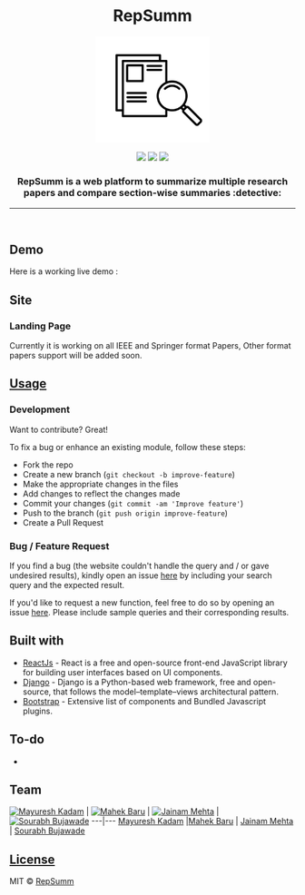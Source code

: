 <h1 align="center">RepSumm</h1>

<div align="center">

<img src="./frontend/src/Images/logo.png" width=200px/>

<br>

[![](https://img.shields.io/badge/Made_with-React-red?style=for-the-badge&logo=React)](https://reactjs.org/ "React")
[![](https://img.shields.io/badge/Made_with-Django-red?style=for-the-badge&logo=Django)](https://docs.djangoproject.com/en/4.0/ "Django")
[![](https://img.shields.io/badge/IDE-Visual_Studio_Code-red?style=for-the-badge&logo=visual-studio-code)](https://code.visualstudio.com/  "Visual Studio Code")

<h3>RepSumm is a web platform to summarize multiple research papers and compare section-wise summaries :detective:</h3>
</div>

---
<br>

## Demo
Here is a working live demo :  

## Site

### Landing Page
Currently it is working on all IEEE and Springer format Papers, Other format papers support will be added soon.

<!-- ![](https://iharsh234.github.io/WebApp/images/demo/web_app_face.JPG)

### Query Filled Form
![](https://iharsh234.github.io/WebApp/images/demo/demo_query.JPG)

### Charts
![](https://iharsh234.github.io/WebApp/images/demo/demo_chart1.JPG)
![](https://iharsh234.github.io/WebApp/images/demo/demo_chart2.JPG)
![](https://iharsh234.github.io/WebApp/images/demo/demo_chart3.JPG) -->


## [Usage]() 

### Development
Want to contribute? Great!

To fix a bug or enhance an existing module, follow these steps:

- Fork the repo
- Create a new branch (`git checkout -b improve-feature`)
- Make the appropriate changes in the files
- Add changes to reflect the changes made
- Commit your changes (`git commit -am 'Improve feature'`)
- Push to the branch (`git push origin improve-feature`)
- Create a Pull Request 

### Bug / Feature Request

If you find a bug (the website couldn't handle the query and / or gave undesired results), kindly open an issue [here](https://github.com/kadammayuresh008/RPS/issues/new) by including your search query and the expected result.

If you'd like to request a new function, feel free to do so by opening an issue [here](https://github.com/kadammayuresh008/RPS/issues/new). Please include sample queries and their corresponding results.


## Built with 

- [ReactJs](https://reactjs.org/) - React is a free and open-source front-end JavaScript library for building user interfaces based on UI components.
- [Django](https://www.djangoproject.com/) - Django is a Python-based web framework, free and open-source, that follows the model–template–views architectural pattern.
- [Bootstrap](http://getbootstrap.com/) - Extensive list of components and  Bundled Javascript plugins.


## To-do
- 

## Team

[![Mayuresh Kadam](https://media-exp1.licdn.com/dms/image/C4E03AQEZexR9A4BS1w/profile-displayphoto-shrink_200_200/0/1645274285869?e=2147483647&v=beta&t=1n0ULlwPFTqCQGKr0Jol0T4as_K7YwJo0cNVNfBrj84)](https://github.com/kadammayuresh008)  | [![Mahek Baru](https://media-exp1.licdn.com/dms/image/C5603AQHvY8rkXdcWrg/profile-displayphoto-shrink_200_200/0/1632561538072?e=1657756800&v=beta&t=_jnDcE2o1y-cG7MKU9VoEEAoWFQMs69dOk9J22AzVrA)](https://github.com/Mahekb) | [![Jainam Mehta](https://encrypted-tbn0.gstatic.com/images?q=tbn:ANd9GcSMUh_yuQ9ZxcUOMNjXbtKiBgcKB3Fzv5Dwbg&usqp=CAU)](https://github.com/Jainam321) | [![Sourabh Bujawade](https://media-exp1.licdn.com/dms/image/C4E03AQF36pqUOxyDqA/profile-displayphoto-shrink_200_200/0/1641793232496?e=1658966400&v=beta&t=6CT-HvaSHffLixuci7HSvgFvyuGcjkSt_vqXSIHsci0)](https://github.com/sourabhb77)
---|---
[Mayuresh Kadam](https://github.com/kadammayuresh008) |[Mahek Baru](https://github.com/Mahekb) | [Jainam Mehta](https://github.com/Jainam321) | [Sourabh Bujawade](https://github.com/sourabhb77)

## [License]()

MIT © [RepSumm]()

